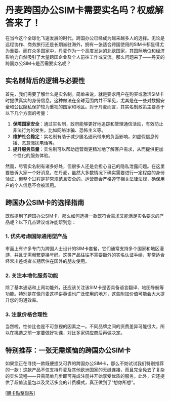 # 丹麦跨国办公SIM卡需要实名吗？权威解答来了！

在当今这个全球化飞速发展的时代，跨国办公已经成为越来越多人的选择。无论是远程协作、商务旅行还是长期派驻海外，拥有一张适合跨国使用的SIM卡都显得尤为重要。而在众多国家中，丹麦作为一个高度发达的北欧国家，其国际地位和经济影响力自然吸引了大量跨国企业及个人前往工作或交流。那么问题来了——丹麦的跨国办公SIM卡是否需要实名呢？

## 实名制背后的逻辑与必要性

首先，我们需要了解什么是实名制。简单来说，就是要求用户在购买或激活SIM卡时提供真实的身份信息。这种做法在全球范围内并不罕见，尤其是在一些对数据安全和公民隐私保护较为重视的国家和地区。对于丹麦而言，其实名制政策主要基于以下几个方面的考量：

1. **保障国家安全**：通过实名制，政府能够更好地追踪和管理通信活动，有效防止非法行为的发生，比如网络诈骗、恐怖主义等。
2. **维护社会稳定**：实名制有助于减少匿名通讯带来的负面影响，如虚假信息传播、恶意骚扰电话等。
3. **提升服务质量**：实名制可以帮助运营商更精准地了解客户需求，从而提供更加个性化的服务体验。

然而，尽管实名制有诸多好处，但很多人还是会担心自己的隐私泄露问题。在这里要告诉大家一个好消息，在丹麦，虽然大多数情况下确实需要进行一定程度的身份验证，但整个过程是非常规范且安全的。运营商会严格遵守相关法律法规，确保用户的个人信息不会被滥用。

## 跨国办公SIM卡的选择指南

既然提到了跨国办公SIM卡，那么如何选择一款既符合需求又能满足实名要求的产品呢？以下几点建议或许能帮到您：

### 1. 优先考虑国际通用型产品
市面上有许多专门为跨国人士设计的SIM卡套餐，它们通常支持多个国家和地区漫游，并且无需频繁更换号码。这类产品往往不需要额外的实名认证手续，非常适合经常出差或者长期居住在国外的朋友使用。

### 2. 关注本地化服务功能
除了基本通话和上网功能外，还应该关注该SIM卡是否具备语言翻译、地图导航等功能。特别是在像丹麦这样讲英语也广泛使用的地方，这些附加价值可能会大大提升您的沟通效率。

### 3. 注意价格合理性
当然啦，性价比也是不可忽视的因素之一。不同品牌之间的资费差异可能很大，所以在挑选之前一定要做好功课，对比多家供应商后再做决定。

## 特别推荐：一张无需烦恼的跨国办公SIM卡

如果您正在寻找一款既便捷又可靠的跨国办公SIM卡，那么不妨试试我们特别推荐的一款！这款产品不仅支持丹麦及其他欧洲国家的无缝连接，而且完全免去了复杂的实名流程——只需简单几步即可完成注册并开始享受优质的服务。此外，它还提供了超值流量包以及灵活多变的计费模式，真正做到了“想你所想”。

[[購卡點擊聯系](https://t.me/s/esim1088)]